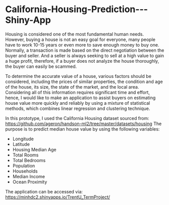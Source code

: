 # California-Housing-Prediction---Shiny-App

Housing is considered one of the most fundamental human needs. However, buying a house is not an easy goal for everyone, many people have to work 10-15 years or even more to save enough money to buy one. Normally, a transaction is made based on the direct negotiation between the buyer and seller. And a seller is always seeking to sell at a high value to gain a huge profit, therefore, if a buyer does not analyze the house thoroughly, the buyer can easily be scammed.

To determine the accurate value of a house, various factors should be considered, including the prices of similar properties, the condition and age of the house, its size, the state of the market, and the local area. Considering all of this information requires significant time and effort, hence, I would like to make an application to assist buyers on estimating house value more quickly and reliably by using a mixture of statistical methods, which combines linear regression and clustering technique.

In this prototype, I used the California Housing dataset sourced from: https://github.com/ageron/handson-ml2/tree/master/datasets/housing
The purpose is to predict median house value by using the following variables:

* Longitude
* Latitude
* Housing Median Age
* Total Rooms
* Total Bedrooms
* Population
* Households
* Median Income
* Ocean Proximity

The application can be accessed via: https://minhdc2.shinyapps.io/TrentU_TermProject/